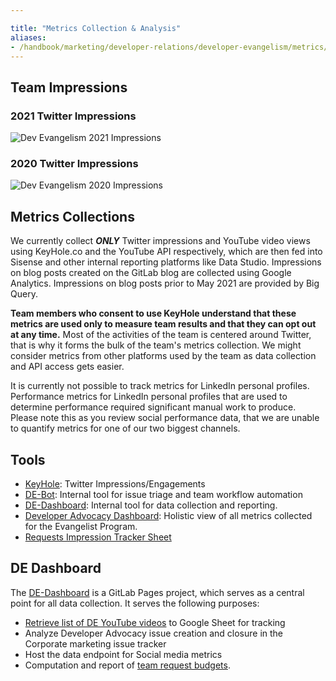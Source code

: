 ```yaml
---

title: "Metrics Collection & Analysis"
aliases:
- /handbook/marketing/developer-relations/developer-evangelism/metrics/index.html
---
```









## Team Impressions

### 2021 Twitter Impressions

![Dev Evangelism 2021 Impressions](https://europe-west1-group-community-a29572.cloudfunctions.net/getKeyHoleData?grouping=group&grouping_data=de&datatype=impressions&year=2021&month=all&network=twitter&response_type=chart&chart_type=bar "Dev Evangelism 2021 Impressions")

### 2020 Twitter Impressions

![Dev Evangelism 2020 Impressions](https://europe-west1-group-community-a29572.cloudfunctions.net/getKeyHoleData?grouping=group&grouping_data=de&datatype=impressions&year=2020&month=all&network=twitter&response_type=chart&chart_type=bar "Dev Evangelism 2020 Impressions")


## Metrics Collections    

We currently collect ***ONLY*** Twitter impressions and YouTube video views using KeyHole.co and the YouTube API respectively, which are then fed into Sisense and other internal reporting platforms like Data Studio. Impressions on blog posts created on the GitLab blog are collected using Google Analytics. Impressions on blog posts prior to May 2021 are provided by Big Query. 

**Team members who consent to use KeyHole understand that these metrics are used only to measure team results and that they can opt out at any time.** Most of the activities of the team is centered around Twitter, that is why it forms the bulk of the team's metrics collection. We might consider metrics from other platforms used by the team as data collection and API access gets easier.

It is currently not possible to track metrics for LinkedIn personal profiles. Performance metrics for LinkedIn personal profiles that are used to determine performance required significant manual work to produce. Please note this as you review social performance data, that we are unable to quantify metrics for one of our two biggest channels.

## Tools

- [KeyHole](/handbook/marketing/developer-relations/developer-evangelism/tools/keyhole/): Twitter Impressions/Engagements 
- [DE-Bot](https://gitlab.com/gitlab-com/marketing/corporate_marketing/developer-evangelism/code/de-bot):  Internal tool for issue triage and team workflow automation
- [DE-Dashboard](https://gitlab.com/gitlab-com/marketing/corporate_marketing/developer-evangelism/code/de-dashboard/): Internal tool for data collection and reporting.
- [Developer Advocacy Dashboard](https://datastudio.google.com/u/0/reporting/4cd1e6a9-23f2-4de1-b8fa-29e42cb646c1/page/YsgmB): Holistic view of all metrics collected for the Evangelist Program.
- [Requests Impression Tracker Sheet](https://docs.google.com/spreadsheets/d/10E_TagnV6xgjHorWPTpMnO1Qk33lPR9HkGHOJfa0ENM/edit#gid=1283634798)


## DE Dashboard

The [DE-Dashboard](https://gitlab.com/gitlab-com/marketing/corporate_marketing/developer-evangelism/code/de-dashboard/) is a GitLab Pages project, which serves as a central point for all data collection. It serves the following purposes:
  - [Retrieve list of DE YouTube videos](https://gitlab.com/gitlab-com/marketing/corporate_marketing/developer-evangelism/code/de-dashboard/-/blob/master/youtube.rb) to Google Sheet for tracking
  - Analyze Developer Advocacy issue creation and closure in the Corporate marketing issue tracker
  - Host the data endpoint for Social media metrics
  - Computation and report of [team request budgets](/handbook/marketing/developer-relations/developer-evangelism/). 
